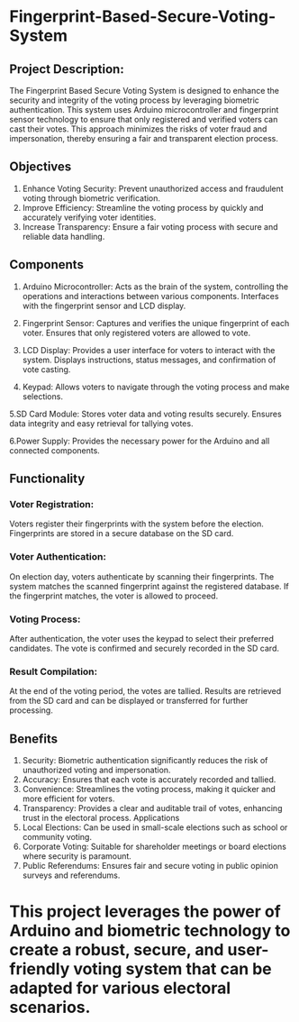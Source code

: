 # Fingerprint-Based-Secure-Voting-System

## Project Description:
The Fingerprint Based Secure Voting System is designed to enhance the security and integrity of the voting process by leveraging biometric authentication. This system uses Arduino microcontroller and fingerprint sensor technology to ensure that only registered and verified voters can cast their votes. This approach minimizes the risks of voter fraud and impersonation, thereby ensuring a fair and transparent election process.

## Objectives
1. Enhance Voting Security: Prevent unauthorized access and fraudulent voting through biometric verification.
2. Improve Efficiency: Streamline the voting process by quickly and accurately verifying voter identities.
3. Increase Transparency: Ensure a fair voting process with secure and reliable data handling.

## Components
1. Arduino Microcontroller:
Acts as the brain of the system, controlling the operations and interactions between various components.
Interfaces with the fingerprint sensor and LCD display.

2. Fingerprint Sensor:
Captures and verifies the unique fingerprint of each voter.
Ensures that only registered voters are allowed to vote.

3. LCD Display:
Provides a user interface for voters to interact with the system.
Displays instructions, status messages, and confirmation of vote casting.

4. Keypad:
Allows voters to navigate through the voting process and make selections.

5.SD Card Module:
Stores voter data and voting results securely.
Ensures data integrity and easy retrieval for tallying votes.

6.Power Supply:
Provides the necessary power for the Arduino and all connected components.

## Functionality
### Voter Registration:
Voters register their fingerprints with the system before the election.
Fingerprints are stored in a secure database on the SD card.
### Voter Authentication:
On election day, voters authenticate by scanning their fingerprints.
The system matches the scanned fingerprint against the registered database.
If the fingerprint matches, the voter is allowed to proceed.
### Voting Process:
After authentication, the voter uses the keypad to select their preferred candidates.
The vote is confirmed and securely recorded in the SD card.
### Result Compilation:
At the end of the voting period, the votes are tallied.
Results are retrieved from the SD card and can be displayed or transferred for further processing.


## Benefits
1. Security: Biometric authentication significantly reduces the risk of unauthorized voting and impersonation.
2. Accuracy: Ensures that each vote is accurately recorded and tallied.
3. Convenience: Streamlines the voting process, making it quicker and more efficient for voters.
4. Transparency: Provides a clear and auditable trail of votes, enhancing trust in the electoral process.
   Applications
5. Local Elections: Can be used in small-scale elections such as school or community voting.
6. Corporate Voting: Suitable for shareholder meetings or board elections where security is paramount.
7. Public Referendums: Ensures fair and secure voting in public opinion surveys and referendums.

# This project leverages the power of Arduino and biometric technology to create a robust, secure, and user-friendly voting system that can be adapted for various electoral scenarios.






